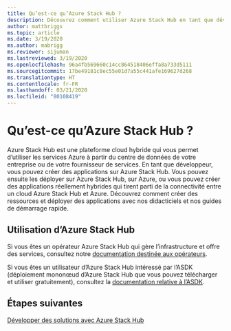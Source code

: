 ```yaml
---
title: Qu’est-ce qu’Azure Stack Hub ?
description: Découvrez comment utiliser Azure Stack Hub en tant que développeur.
author: mattbriggs
ms.topic: article
ms.date: 3/19/2020
ms.author: mabrigg
ms.reviewer: sijuman
ms.lastreviewed: 3/19/2020
ms.openlocfilehash: 96a4fb569660c14cc864518406effa8a733d5111
ms.sourcegitcommit: 17be49181c8ec55e01d7a55c441afe169627d268
ms.translationtype: HT
ms.contentlocale: fr-FR
ms.lasthandoff: 03/21/2020
ms.locfileid: "80108419"
---
```

# <a name="what-is-azure-stack-hub"></a>Qu’est-ce qu’Azure Stack Hub ?

Azure Stack Hub est une plateforme cloud hybride qui vous permet d’utiliser les services Azure à partir du centre de données de votre entreprise ou de votre fournisseur de services. En tant que développeur, vous pouvez créer des applications sur Azure Stack Hub. Vous pouvez ensuite les déployer sur Azure Stack Hub, sur Azure, ou vous pouvez créer des applications réellement hybrides qui tirent parti de la connectivité entre un cloud Azure Stack Hub et Azure. Découvrez comment créer des ressources et déployer des applications avec nos didacticiels et nos guides de démarrage rapide.

## <a name="how-to-use-azure-stack-hub"></a>Utilisation d’Azure Stack Hub

Si vous êtes un opérateur Azure Stack Hub qui gère l’infrastructure et offre des services, consultez notre [documentation destinée aux opérateurs](https://docs.microsoft.com/azure-stack/operator/).

Si vous êtes un utilisateur d’Azure Stack Hub intéressé par l’ASDK (déploiement mononœud d’Azure Stack Hub que vous pouvez télécharger et utiliser gratuitement), consultez la [documentation relative à l’ASDK](https://docs.microsoft.com/azure-stack/asdk/).

## <a name="next-steps"></a>Étapes suivantes

[Développer des solutions avec Azure Stack Hub](azure-stack-dev-start.md)